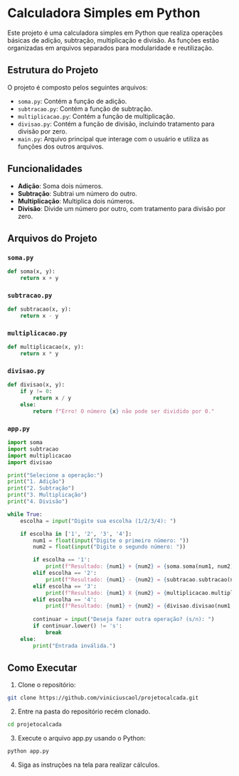 # Calculadora Simples em Python

Este projeto é uma calculadora simples em Python que realiza operações básicas de adição, subtração, multiplicação e divisão. As funções estão organizadas em arquivos separados para modularidade e reutilização.

## Estrutura do Projeto

O projeto é composto pelos seguintes arquivos:

- `soma.py`: Contém a função de adição.
- `subtracao.py`: Contém a função de subtração.
- `multiplicacao.py`: Contém a função de multiplicação.
- `divisao.py`: Contém a função de divisão, incluindo tratamento para divisão por zero.
- `main.py`: Arquivo principal que interage com o usuário e utiliza as funções dos outros arquivos.

## Funcionalidades

- **Adição**: Soma dois números.
- **Subtração**: Subtrai um número do outro.
- **Multiplicação**: Multiplica dois números.
- **Divisão**: Divide um número por outro, com tratamento para divisão por zero.

## Arquivos do Projeto

### `soma.py`
```python
def soma(x, y):
    return x + y
```
### `subtracao.py`

```python
def subtracao(x, y):
    return x - y
```
### `multiplicacao.py`

```python
def multiplicacao(x, y):
    return x * y
```
### `divisao.py`

```python
def divisao(x, y):
    if y != 0:
        return x / y
    else:
        return f"Erro! O número {x} não pode ser dividido por 0."
```

### `app.py`

```python
import soma
import subtracao
import multiplicacao
import divisao

print("Selecione a operação:")
print("1. Adição")
print("2. Subtração")
print("3. Multiplicação")
print("4. Divisão")

while True:
    escolha = input("Digite sua escolha (1/2/3/4): ")

    if escolha in ['1', '2', '3', '4']:
        num1 = float(input("Digite o primeiro número: "))
        num2 = float(input("Digite o segundo número: "))

        if escolha == '1':
            print(f"Resultado: {num1} + {num2} = {soma.soma(num1, num2)}")
        elif escolha == '2':
            print(f"Resultado: {num1} - {num2} = {subtracao.subtracao(num1, num2)}")
        elif escolha == '3':
            print(f"Resultado: {num1} X {num2} = {multiplicacao.multiplicacao(num1, num2)}")
        elif escolha == '4':
            print(f"Resultado: {num1} ÷ {num2} = {divisao.divisao(num1, num2)}")
        
        continuar = input("Deseja fazer outra operação? (s/n): ")
        if continuar.lower() != 's':
            break
    else:
        print("Entrada inválida.")
```
## Como Executar
1. Clone o repositório:
```bash
git clone https://github.com/viniciuscaol/projetocalcada.git
```
2. Entre na pasta do repositório recém clonado.
```bash
cd projetocalcada
```
3. Execute o arquivo app.py usando o Python:
```bash
python app.py
```
4. Siga as instruções na tela para realizar cálculos.